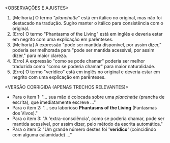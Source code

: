 <OBSERVAÇÕES E AJUSTES>
1. [Melhoria] O termo "_planchette_" está em itálico no original, mas não foi destacado na tradução. Sugiro manter o itálico para consistência com o original.
2. [Erro] O termo "Phantasms of the Living" está em inglês e deveria estar em negrito com uma explicação em parênteses.
3. [Melhoria] A expressão "pode ser mantida disponível, por assim dizer," poderia ser melhorada para "pode ser mantida acessível, por assim dizer," para maior clareza.
4. [Erro] A expressão "como se pode chamar" poderia ser melhor traduzida como "como se poderia chamar" para maior naturalidade.
5. [Erro] O termo "verídico" está em inglês no original e deveria estar em negrito com uma explicação em parênteses.

<VERSÃO CORRIGIDA (APENAS TRECHOS RELEVANTES)>
- Para o item 1: "... sua mão é colocada sobre uma _planchette_ (prancha de escrita), que imediatamente escreve ..."
- Para o item 2: "... seu laborioso **Phantasms of the Living** (Fantasmas dos Vivos)."
- Para o item 3: "A 'extra-consciência', como se poderia chamar, pode ser mantida acessível, por assim dizer, pelo método da escrita automática."
- Para o item 5: "Um grande número destes foi **'verídico'** (coincidindo com alguma calamidade) ..."
